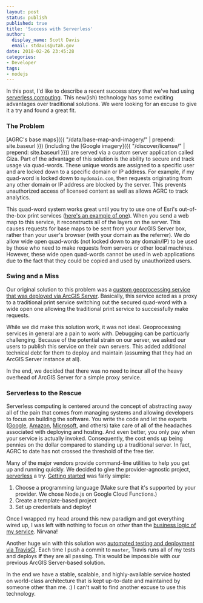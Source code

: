 ```yaml
---
layout: post
status: publish
published: true
title: 'Success with Serverless'
author:
  display_name: Scott Davis
  email: stdavis@utah.gov
date: 2018-02-26 23:45:28
categories:
- Developer
tags:
- nodejs
---
```


In this post, I'd like to describe a recent success story that we've had using [serverless computing](https://en.wikipedia.org/wiki/Serverless_computing). This new(ish) technology has some exciting advantages over traditional solutions. We were looking for an excuse to give it a try and found a great fit.

### The Problem
[AGRC's base maps]({{ "/data/base-map-and-imagery/" | prepend: site.baseurl }}) (including the [Google imagery]({{ "/discover/license/" | prepend: site.baseurl }})) are served via a custom server application called Giza. Part of the advantage of this solution is the ability to secure and track usage via quad-words. These unique words are assigned to a specific user and are locked down to a specific domain or IP address. For example, if my quad-word is locked down to <code>mydomain.com</code>, then requests originating from any other domain or IP address are blocked by the server. This prevents unauthorized access of licensed content as well as allows AGRC to track analytics.

This quad-word system works great until you try to use one of Esri's out-of-the-box print services ([here's an example of one](http://mapserv.utah.gov/arcgis/rest/services/Utilities/PrintingTools/GPServer)). When you send a web map to this service, it reconstructs all of the layers on the server. This causes requests for base maps to be sent from your ArcGIS Server box, rather than your user's browser (with your domain as the referrer). We do allow wide open quad-words (not locked down to any domain/IP) to be used by those who need to make requests from servers or other local machines. However, these wide open quad-words cannot be used in web applications due to the fact that they could be copied and used by unauthorized users.

### Swing and a Miss
Our original solution to this problem was a [custom geoprocessing service that was deployed via ArcGIS Server](https://github.com/agrc/print-proxy). Basically, this service acted as a proxy to a traditional print service switching out the secured quad-word with a wide open one allowing the traditional print service to successfully make requests.

While we did make this solution work, it was not ideal. Geoprocessing services in general are a pain to work with. Debugging can be particuarly challenging. Because of the potential strain on our server, we asked our users to publish this service on their own servers. This added additional technical debt for them to deploy and maintain (assuming that they had an ArcGIS Server instance at all).

In the end, we decided that there was no need to incur all of the heavy overhead of ArcGIS Server for a simple proxy service.

### Serverless to the Rescue
Serverless computing is centered around the concept of abstracting away all of the pain that comes from managing systems and allowing developers to focus on building the software. You write the code and let the experts ([Google](https://cloud.google.com/functions/), [Amazon](https://aws.amazon.com/lambda/), [Microsoft](https://azure.microsoft.com/en-us/services/functions/), and others) take care of all of the headaches associated with deploying and hosting. And even better, you only pay when your service is actually invoked. Consequently, the cost ends up being pennies on the dollar compared to standing up a traditional server. In fact, AGRC to date has not crossed the threshold of the free tier.

Many of the major vendors provide command-line utilities to help you get up and running quickly. We decided to give the provider-agnostic project, [serverless](https://serverless.com) a try. [Getting started](https://serverless.com/framework/docs/providers/google/guide/quick-start/) was fairly simple:
1. Choose a programming language (Make sure that it's supported by your provider. We chose Node.js on Google Cloud Functions.)
1. Create a template-based project
1. Set up credentials and deploy!

Once I wrapped my head around this new paradigm and got everything wired up, I was left with nothing to focus on other than the [business logic of my service](https://github.com/agrc/serverless-print-proxy/blob/master/index.js). Nirvana!

Another huge win with this solution was [automated testing and deployment via TravisCI](https://travis-ci.org/agrc/serverless-print-proxy). Each time I push a commit to <code>master</code>, Travis runs all of my tests and deploys **if** they are all passing. This would be impossible with our previous ArcGIS Server-based solution.

In the end we have a stable, scalable, and highly-available service hosted on world-class architecture that is kept up-to-date and maintained by someone other than me. :) I can't wait to find another excuse to use this technology.
